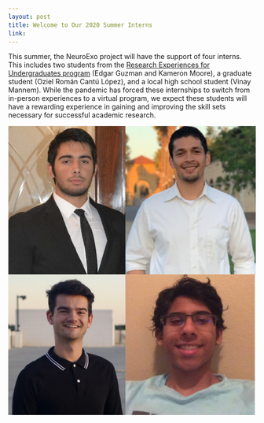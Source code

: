 ```yaml
---
layout: post
title: Welcome to Our 2020 Summer Interns
link:
---
```


<p>This summer, the NeuroExo project will have the support of four interns. This includes two students from the <a href="http://reu.egr.uh.edu/">Research Experiences for Undergraduates program</a> (Edgar Guzman and Kameron Moore), a graduate student (Oziel Román Cantú López), and a local high school student (Vinay Mannem). While the pandemic has forced these internships to switch from in-person experiences to a virtual program, we expect these students will have a rewarding experience in gaining and improving the skill sets necessary for successful academic research.</p>
<img src="/photos/2020interns.png">
